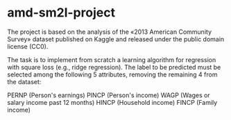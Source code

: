 # amd-sm2l-project
The project is based on the analysis of the «2013 American Community Survey» dataset published on Kaggle and released under the public domain license (CC0).

The task is to implement from scratch a learning algorithm for regression with square loss (e.g., ridge regression). The label to be predicted must be selected among the following 5 attributes, removing the remaining 4 from the dataset:

PERNP (Person's earnings)
PINCP (Person's income)
WAGP (Wages or salary income past 12 months)
HINCP (Household income)
FINCP (Family income)
